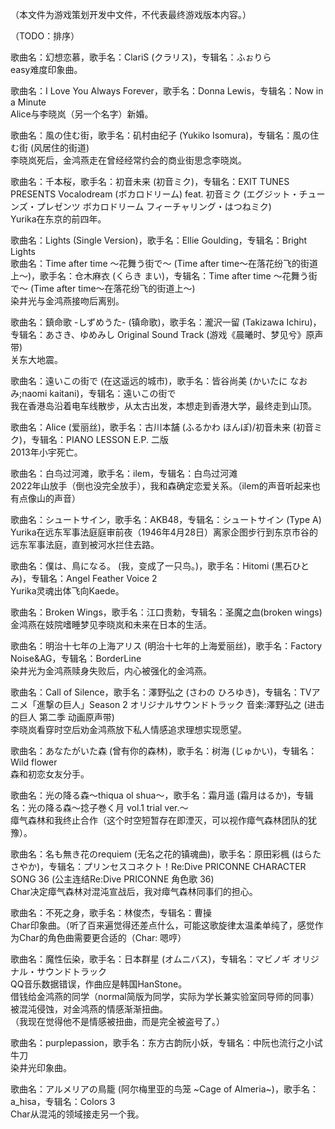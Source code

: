 （本文件为游戏策划开发中文件，不代表最终游戏版本内容。）

（TODO：排序）

歌曲名：幻想恋慕，歌手名：ClariS (クラリス)，专辑名：ふぉりら  
easy难度印象曲。  

歌曲名：I Love You Always Forever，歌手名：Donna Lewis，专辑名：Now in a Minute  
Alice与李晓岚（另一个名字）新婚。

歌曲名：風の住む街，歌手名：矶村由纪子 (Yukiko Isomura)，专辑名：風の住む街 (风居住的街道)  
李晓岚死后，金鸿燕走在曾经经常约会的商业街思念李晓岚。  

歌曲名：千本桜，歌手名：初音未来 (初音ミク)，专辑名：EXIT TUNES PRESENTS Vocalodream (ボカロドリーム) feat. 初音ミク (エグジット・チューンズ・プレゼンツ ボカロドリーム フィーチャリング・はつねミク)  
Yurika在东京的前四年。  

歌曲名：Lights (Single Version)，歌手名：Ellie Goulding，专辑名：Bright Lights  
歌曲名：Time after time ～花舞う街で～ (Time after time～在落花纷飞的街道上～)，歌手名：仓木麻衣 (くらき まい)，专辑名：Time after time ～花舞う街で～ (Time after time～在落花纷飞的街道上～)  
染井光与金鸿燕接吻后离别。  

歌曲名：鎮命歌 -しずめうた- (镇命歌)，歌手名：瀧沢一留 (Takizawa Ichiru)，专辑名：あさき、ゆめみし Original Sound Track (游戏《晨曦时、梦见兮》原声带)   
关东大地震。  

歌曲名：遠いこの街で (在这遥远的城市)，歌手名：皆谷尚美 (かいたに なおみ;naomi kaitani)，专辑名：遠いこの街で  
我在香港岛沿着电车线散步，从太古出发，本想走到香港大学，最终走到山顶。  

歌曲名：Alice (爱丽丝)，歌手名：古川本舗 (ふるかわ ほんぽ)/初音未来 (初音ミク)，专辑名：PIANO LESSON E.P. 二版  
2013年小宇死亡。  

歌曲名：白鸟过河滩，歌手名：ilem，专辑名：白鸟过河滩  
2022年山放手（倒也没完全放手），我和森确定恋爱关系。（ilem的声音听起来也有点像山的声音）  

歌曲名：シュートサイン，歌手名：AKB48，专辑名：シュートサイン (Type A)  
Yurika在远东军事法庭庭审前夜（1946年4月28日）离家企图步行到东京市谷的远东军事法庭，直到被河水拦住去路。  

歌曲名：僕は、鳥になる。 (我，变成了一只鸟。)，歌手名：Hitomi (黒石ひとみ)，专辑名：Angel Feather Voice 2  
Yurika灵魂出体飞向Kaede。  

歌曲名：Broken Wings，歌手名：江口贵勅，专辑名：圣魔之血(broken wings)  
金鸿燕在妓院嗜睡梦见李晓岚和未来在日本的生活。  

歌曲名：明治十七年の上海アリス (明治十七年的上海爱丽丝)，歌手名：Factory Noise&AG，专辑名：BorderLine  
染井光为金鸿燕赎身失败后，内心被强化的金鸿燕。  

歌曲名：Call of Silence，歌手名：澤野弘之 (さわの ひろゆき)，专辑名：TVアニメ「進撃の巨人」Season 2 オリジナルサウンドトラック 音楽:澤野弘之 (进击的巨人 第二季 动画原声带)  
李晓岚看穿时空后劝金鸿燕放下私人情感追求理想实现愿望。  

歌曲名：あなたがいた森 (曾有你的森林)，歌手名：树海 (じゅかい)，专辑名：Wild flower  
森和初恋女友分手。  

歌曲名：光の降る森～thiqua ol shua～，歌手名：霜月遥 (霜月はるか)，专辑名：光の降る森～捻子巻く月 vol.1 trial ver.～  
瘴气森林和我终止合作（这个时空短暂存在即湮灭，可以视作瘴气森林团队的犹豫）。  

歌曲名：名も無き花のrequiem (无名之花的镇魂曲)，歌手名：原田彩楓 (はらた さやか)，专辑名：プリンセスコネクト！Re:Dive PRICONNE CHARACTER SONG 36 (公主连结Re:Dive PRICONNE 角色歌 36)  
Char决定瘴气森林对混沌宣战后，我对瘴气森林同事们的担心。  

歌曲名：不死之身，歌手名：林俊杰，专辑名：曹操  
Char印象曲。（听了百来遍觉得还差点什么，可能这歌旋律太温柔单纯了，感觉作为Char的角色曲需要更合适的（Char: 嗯哼）

歌曲名：魔性伝染，歌手名：日本群星 (オムニバス)，专辑名：マビノギ オリジナル・サウンドトラック  
QQ音乐数据错误，作曲应是韩国HanStone。  
借钱给金鸿燕的同学（normal简版为同学，实际为学长兼实验室同导师的同事）被混沌侵蚀，对金鸿燕的情感渐渐扭曲。  
（我现在觉得他不是情感被扭曲，而是完全被盗号了。）  

歌曲名：purplepassion，歌手名：东方古韵阮小妖，专辑名：中阮也流行之小试牛刀  
染井光印象曲。  

歌曲名：アルメリアの鳥籠 (阿尔梅里亚的鸟笼 ~Cage of Almeria~)，歌手名：a_hisa，专辑名：Colors 3  
Char从混沌的领域接走另一个我。  
